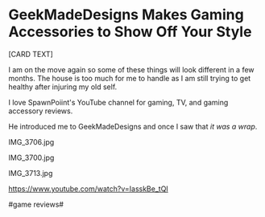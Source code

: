 # GeekMadeDesigns Makes Gaming Accessories to Show Off Your Style

[CARD TEXT]

I am on the move again so some of these things will look different in a few months. The house is too much for me to handle as I am still trying to get healthy after injuring my old self.

I love SpawnPoiint's YouTube channel for gaming, TV, and gaming accessory reviews.

He introduced me to GeekMadeDesigns and once I saw that *it was a wrap*.

IMG_3706.jpg

IMG_3700.jpg

IMG_3713.jpg

https://www.youtube.com/watch?v=IasskBe_tQI

#game reviews#